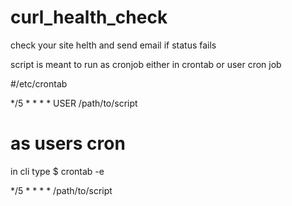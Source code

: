 # curl_health_check
check your site helth and send email if status fails

script is meant to run as cronjob
either in crontab or user cron job

#/etc/crontab

*/5 * * * *  USER /path/to/script

# as users cron
in cli type
$ crontab -e 

*/5 * * * *  /path/to/script
